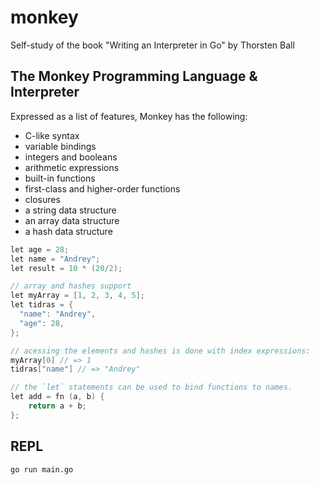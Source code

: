 # monkey

Self-study of the book "Writing an Interpreter in Go" by Thorsten Ball


## The Monkey Programming Language & Interpreter

Expressed as a list of features, Monkey has the following:
- C-like syntax
- variable bindings
- integers and booleans
- arithmetic expressions
- built-in functions
- first-class and higher-order functions
- closures
- a string data structure
- an array data structure
- a hash data structure


```c
let age = 28;
let name = "Andrey";
let result = 10 * (20/2);

// array and hashes support
let myArray = [1, 2, 3, 4, 5];
let tidras = {
  "name": "Andrey",
  "age": 28,
};

// acessing the elements and hashes is done with index expressions:
myArray[0] // => 1
tidras["name"] // => "Andrey"

// the `let` statements can be used to bind functions to names.
let add = fn (a, b) {
    return a + b;
};
```


## REPL

```
go run main.go
```

